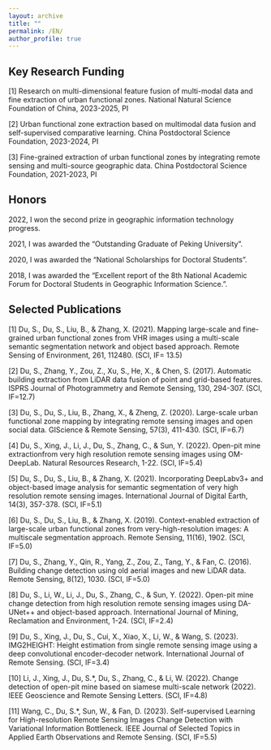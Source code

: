 ```yaml
---
layout: archive
title: ""
permalink: /EN/
author_profile: true
---
```

## Key Research Funding

[1] Research on multi-dimensional feature fusion of multi-modal data and fine extraction of urban functional zones. National Natural Science Foundation of China, 2023-2025, PI

[2] Urban functional zone extraction based on multimodal data fusion and self-supervised comparative learning. China Postdoctoral Science Foundation, 2023-2024, PI

[3] Fine-grained extraction of urban functional zones by integrating remote sensing and multi-source geographic data. China Postdoctoral Science Foundation, 2021-2023, PI

## Honors

2022, I won the second prize in geographic information technology progress.

2021, I was awarded the “Outstanding Graduate of Peking University”.

2020, I was awarded the “National Scholarships for Doctoral Students”.

2018, I was awarded the “Excellent report of the 8th National Academic Forum for Doctoral Students in Geographic Information Science.”.

## Selected Publications

[1] Du, S., Du, S., Liu, B., & Zhang, X. (2021). Mapping large-scale and fine-grained urban functional zones from VHR images using a multi-scale semantic segmentation network and object based approach. Remote Sensing of Environment, 261, 112480. (SCI, IF= 13.5)

[2] Du, S., Zhang, Y., Zou, Z., Xu, S., He, X., & Chen, S. (2017). Automatic building extraction from LiDAR data fusion of point and grid-based features. ISPRS Journal of Photogrammetry and Remote Sensing, 130, 294-307. (SCI, IF=12.7)

[3] Du, S., Du, S., Liu, B., Zhang, X., & Zheng, Z. (2020). Large-scale urban functional zone mapping by integrating remote sensing images and open social data. GIScience & Remote Sensing, 57(3), 411-430. (SCI, IF=6.7)

[4] Du, S., Xing, J., Li, J., Du, S., Zhang, C., & Sun, Y. (2022). Open-pit mine extractionfrom very high resolution remote sensing images using OM-DeepLab. Natural Resources Research, 1-22. (SCI, IF=5.4)

[5] Du, S., Du, S., Liu, B., & Zhang, X. (2021). Incorporating DeepLabv3+ and object-based image analysis for semantic segmentation of very high resolution remote sensing images. International Journal of Digital Earth, 14(3), 357-378. (SCI, IF=5.1)

[6] Du, S., Du, S., Liu, B., & Zhang, X. (2019). Context-enabled extraction of large-scale urban functional zones from very-high-resolution images: A multiscale segmentation approach. Remote Sensing, 11(16), 1902. (SCI, IF=5.0)

[7] Du, S., Zhang, Y., Qin, R., Yang, Z., Zou, Z., Tang, Y., & Fan, C. (2016). Building change detection using old aerial images and new LiDAR data. Remote Sensing, 8(12), 1030. (SCI, IF=5.0)

[8] Du, S., Li, W., Li, J., Du, S., Zhang, C., & Sun, Y. (2022). Open-pit mine change detection from high resolution remote sensing images using DA-UNet++ and object-based approach. International Journal of Mining, Reclamation and Environment, 1-24. (SCI, IF=2.4)

[9] Du, S., Xing, J., Du, S., Cui, X., Xiao, X., Li, W., & Wang, S. (2023). IMG2HEIGHT: Height estimation from single remote sensing image using a deep convolutional encoder-decoder network. International Journal of Remote Sensing. (SCI, IF=3.4)

[10] Li, J., Xing, J., Du, S.*, Du, S., Zhang, C., & Li, W. (2022). Change detection of open-pit mine based on siamese multi-scale network (2022). IEEE Geoscience and Remote Sensing Letters. (SCI, IF=4.8)

[11] Wang, C., Du, S.*, Sun, W., & Fan, D. (2023). Self-supervised Learning for High-resolution Remote Sensing Images Change Detection with Variational Information Bottleneck. IEEE Journal of Selected Topics in Applied Earth Observations and Remote Sensing. (SCI, IF=5.5)
